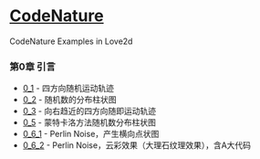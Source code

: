 # [CodeNature](https://github.com/shiffman/The-Nature-of-Code)
CodeNature Examples in Love2d

### 第0章 引言
* [0_1](https://github.com/ZephyrJung/CodeNature/blob/master/0_1/main.lua) - 四方向随机运动轨迹
* [0_2](https://github.com/ZephyrJung/CodeNature/blob/master/0_2/main.lua) - 随机数的分布柱状图
* [0_3](https://github.com/ZephyrJung/CodeNature/blob/master/0_3/main.lua) - 向右趋近的四方向随即运动轨迹
* [0_5](https://github.com/ZephyrJung/CodeNature/blob/master/0_5/main.lua) - 蒙特卡洛方法随机数分布柱状图
* [0_6_1](https://github.com/ZephyrJung/CodeNature/blob/master/0_6/1/main.lua) - Perlin Noise，产生横向点状图
* [0_6_2](https://github.com/ZephyrJung/CodeNature/blob/master/0_6/2/main.lua) - Perlin Noise，云彩效果（大理石纹理效果），含A大代码
